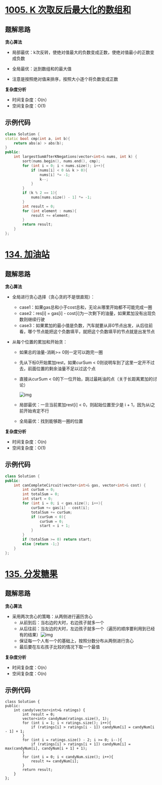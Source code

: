 # [1005. K 次取反后最大化的数组和 ](https://leetcode.cn/problems/maximize-sum-of-array-after-k-negations/)

## 题解思路

**贪心算法**

- 局部最优：k次反转，使绝对值最大的负数变成正数，使绝对值最小的正数变成负数

- 全局最优：达到数组和的最大值

- 注意是按照绝对值来排序，按照大小逐个将负数变成正数

  

**复杂度分析**

- 时间复杂度：O(n）
- 空间复杂度：O(1)

## 示例代码

```C++
class Solution {
static bool cmp(int a, int b){
    return abs(a) > abs(b);
}
public:
    int largestSumAfterKNegations(vector<int>& nums, int k) {
        sort(nums.begin(), nums.end(), cmp);
        for (int i = 0; i < nums.size(); i++){
            if (nums[i] < 0 && k > 0){
                nums[i] *= -1;
                k--;
            }
        }
        if (k % 2 == 1){
            nums[nums.size() - 1] *= -1;
        }
        int result = 0;
        for (int element : nums){
            result += element;
        }
        return result;
    }
};
```

# [134. 加油站 ](https://leetcode.cn/problems/gas-station/)

## 题解思路

**贪心算法**

- 全局进行贪心选择（贪心贪的不是很直观）：

  - case1：如果gas总和小于cost总和，无论从哪里开始都不可能完成一圈
  - case2：res[i] = gas[i] - cost[i]为一次剩下的油量，如果累加没有出现负数则继续行驶
  - case3：如果累加的最小值是负数，汽车就要从非0节点出发，从后往前看，哪个节点能把这个负数填平，就把这个负数填平的节点就是出发节点

- 从每个位置的累加和开始贪：

  - 如果总的油量-消耗>= 0则一定可以跑完一圈

  - 先从下标0开始累加rest，如果curSum < 0则说明车到了这里一定开不过去，前面位置的剩余油量不足以过这个点

  - 直接从curSum < 0的下一位开始，跳过最耗油的点（关于长距离累加的讨论）

    ![img](https://code-thinking-1253855093.file.myqcloud.com/pics/20230117170703.png)

  - 局部最优：一旦当前累加rest[i] < 0，则起始位置至少是 i + 1，因为从i之前开始肯定不行

  - 全局最优：找到能够跑一圈的位置

**复杂度分析**

- 时间复杂度：O(n)
- 空间复杂度：O(1)

## 示例代码

```C++
class Solution {
public:
    int canCompleteCircuit(vector<int>& gas, vector<int>& cost) {
        int curSum = 0;
        int totalSum = 0;
        int start = 0;
        for (int i = 0; i < gas.size(); i++){
            curSum += gas[i] - cost[i];
            totalSum += curSum;
            if (curSum < 0){
                curSum = 0;
                start = i + 1;
            }
        }
        if (totalSum >= 0) return start;
        else {return -1;}
    }
};
```

# [135. 分发糖果 ](https://leetcode.cn/problems/candy/)

## 题解思路

**贪心算法**

- 采用两次贪心的策略：从两侧进行遍历贪心
  - 从前到后：当右边的大时，右边孩子就多一个
  - 从后往前：当左边的大时，左边孩子就多一个（遍历的顺序要利用到已经有的结果）![img](https://code-thinking-1253855093.file.myqcloud.com/pics/20230202102044.png)
  - 保证每一个人有一个的基础上，按照分数分布从两侧进行贪心
  - 最后要在左右孩子比较的情况下取一个最值

**复杂度分析**

- 时间复杂度：O(n）
- 空间复杂度：O(n)

## 示例代码

```C+
class Solution {
public:
    int candy(vector<int>& ratings) {
        int result = 0;
        vector<int> candyNum(ratings.size(), 1);
        for (int i = 1; i < ratings.size(); i++){
            if (ratings[i] > ratings[i - 1]) candyNum[i] = candyNum[i - 1] + 1;
        }
        for (int i = ratings.size() - 2; i >= 0; i--){
            if (ratings[i] > ratings[i + 1]) candyNum[i] = max(candyNum[i], candyNum[i + 1] + 1);
        }
        for (int i = 0; i < candyNum.size(); i++){
            result += candyNum[i];
        }
        return result;
    }
};
```

